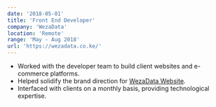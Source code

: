 ```yaml
---
date: '2018-05-01'
title: 'Front End Developer'
company: 'WezaData'
location: 'Remote'
range: 'May - Aug 2018'
url: 'https://wezadata.co.ke/'
---
```


- Worked with the developer team to build client websites and e-commerce platforms.
- Helped solidify the brand direction for [WezaData Website](http://wezadata.co.ke).
- Interfaced with clients on a monthly basis, providing technological expertise.
